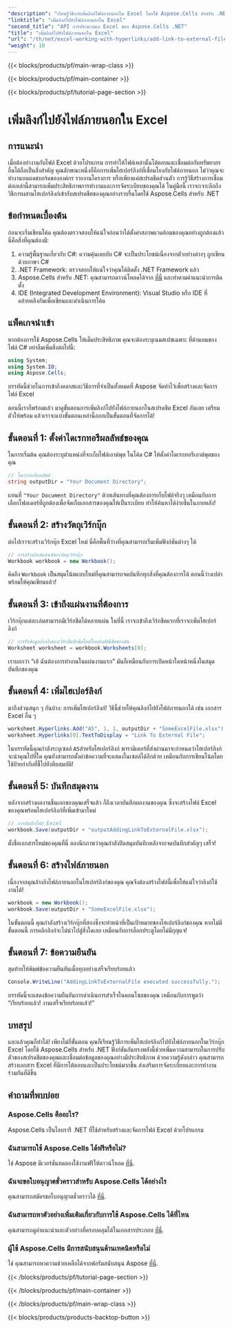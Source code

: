 ```yaml
---
"description": "เรียนรู้วิธีการเพิ่มลิงก์ไฟล์ภายนอกใน Excel โดยใช้ Aspose.Cells สำหรับ .NET ด้วยคู่มือทีละขั้นตอนนี้ ปรับปรุงสเปรดชีตของคุณ"
"linktitle": "เพิ่มลิงก์ไปยังไฟล์ภายนอกใน Excel"
"second_title": "API การประมวลผล Excel ของ Aspose.Cells .NET"
"title": "เพิ่มลิงก์ไปยังไฟล์ภายนอกใน Excel"
"url": "/th/net/excel-working-with-hyperlinks/add-link-to-external-file/"
"weight": 10
---
```


{{< blocks/products/pf/main-wrap-class >}}

{{< blocks/products/pf/main-container >}}

{{< blocks/products/pf/tutorial-page-section >}}

# เพิ่มลิงก์ไปยังไฟล์ภายนอกใน Excel

## การแนะนำ
เมื่อต้องทำงานกับไฟล์ Excel ด้วยโปรแกรม การทำให้ไฟล์เหล่านั้นโต้ตอบและเชื่อมต่อกับทรัพยากรอื่นได้ถือเป็นสิ่งสำคัญ คุณลักษณะหนึ่งก็คือการเพิ่มไฮเปอร์ลิงก์ที่เชื่อมโยงกับไฟล์ภายนอก ไม่ว่าคุณจะทำงานบนแดชบอร์ดขององค์กร รายงานโครงการ หรือเพียงแค่สเปรดชีตส่วนตัว การรู้วิธีสร้างการเชื่อมต่อเหล่านี้สามารถเพิ่มประสิทธิภาพการทำงานและการจัดระเบียบของคุณได้ ในคู่มือนี้ เราจะเจาะลึกถึงวิธีการผสานไฮเปอร์ลิงก์เข้ากับสเปรดชีตของคุณอย่างราบรื่นโดยใช้ Aspose.Cells สำหรับ .NET
## ข้อกำหนดเบื้องต้น
ก่อนจะเริ่มเขียนโค้ด คุณต้องตรวจสอบให้แน่ใจก่อนว่าได้ตั้งค่าสภาพแวดล้อมของคุณอย่างถูกต้องแล้ว นี่คือสิ่งที่คุณต้องมี:
1. ความรู้พื้นฐานเกี่ยวกับ C#: ความคุ้นเคยกับ C# จะเป็นประโยชน์เนื่องจากตัวอย่างต่างๆ ถูกเขียนด้วยภาษา C#
2. .NET Framework: ตรวจสอบให้แน่ใจว่าคุณได้ติดตั้ง .NET Framework แล้ว
3. Aspose.Cells สำหรับ .NET: คุณสามารถดาวน์โหลดได้จาก [ที่นี่](https://releases.aspose.com/cells/net/) และทำตามคำแนะนำการติดตั้ง
4. IDE (Integrated Development Environment): Visual Studio หรือ IDE ที่คล้ายคลึงกันเพื่อเขียนและดำเนินการโค้ด
## แพ็คเกจนำเข้า
หากต้องการใช้ Aspose.Cells ให้เต็มประสิทธิภาพ คุณจะต้องระบุเนมสเปซเฉพาะ ที่ด้านบนของไฟล์ C# อย่าลืมเพิ่มสิ่งต่อไปนี้:
```csharp
using System;
using System.IO;
using Aspose.Cells;
```
บรรทัดนี้ช่วยในการเข้าถึงคลาสและวิธีการที่จำเป็นทั้งหมดที่ Aspose จัดทำไว้เพื่อสร้างและจัดการไฟล์ Excel

ตอนนี้เราก็พร้อมแล้ว มาดูขั้นตอนการเพิ่มลิงก์ไปยังไฟล์ภายนอกในสเปรดชีต Excel กันเลย เตรียมตัวให้พร้อม แล้วเราจะแบ่งขั้นตอนเหล่านี้ออกเป็นขั้นตอนที่จัดการได้!
## ขั้นตอนที่ 1: ตั้งค่าไดเรกทอรีผลลัพธ์ของคุณ
ในการเริ่มต้น คุณต้องระบุตำแหน่งที่จะเก็บไฟล์เอาต์พุต ในโค้ด C# ให้ตั้งค่าไดเรกทอรีเอาต์พุตของคุณ
```csharp
// ไดเรกทอรีผลลัพธ์
string outputDir = "Your Document Directory";
```
แทนที่ `"Your Document Directory"` ด้วยเส้นทางที่คุณต้องการเก็บไฟล์จริงๆ เหมือนกับการเลือกโฟลเดอร์ที่ถูกต้องเพื่อจัดเก็บเอกสารของคุณให้เป็นระเบียบ ทำให้ค้นหาได้ง่ายขึ้นในภายหลัง!
## ขั้นตอนที่ 2: สร้างวัตถุเวิร์กบุ๊ก
ต่อไปเราจะสร้างเวิร์กบุ๊ก Excel ใหม่ นี่คือพื้นที่ว่างที่คุณสามารถเริ่มเพิ่มฟังก์ชันต่างๆ ได้
```csharp
// การสร้างอินสแตนซ์ของวัตถุเวิร์กบุ๊ก
Workbook workbook = new Workbook();
```
คิดถึง `Workbook` เป็นสมุดโน้ตแบบใหม่ที่คุณสามารถจดบันทึกทุกสิ่งที่คุณต้องการได้ ตอนนี้ว่างเปล่า พร้อมให้คุณเขียนแล้ว!
## ขั้นตอนที่ 3: เข้าถึงแผ่นงานที่ต้องการ
เวิร์กบุ๊กแต่ละเล่มสามารถมีเวิร์กชีตได้หลายแผ่น ในที่นี้ เราจะเข้าถึงเวิร์กชีตแรกที่เราจะเพิ่มไฮเปอร์ลิงก์
```csharp
// การรับข้อมูลอ้างอิงของเวิร์กชีตที่เพิ่มใหม่โดยส่งดัชนีชีตของมัน
Worksheet worksheet = workbook.Worksheets[0];
```
เราบอกว่า “เฮ้ ฉันต้องการทำงานในแผ่นงานแรก” มันก็เหมือนกับการเปิดหน้าใดหน้าหนึ่งในสมุดบันทึกของคุณ
## ขั้นตอนที่ 4: เพิ่มไฮเปอร์ลิงก์
มาถึงส่วนสนุก ๆ กันบ้าง: การเพิ่มไฮเปอร์ลิงก์! วิธีนี้ช่วยให้คุณลิงก์ไปยังไฟล์ภายนอกได้ เช่น เอกสาร Excel อื่น ๆ
```csharp
worksheet.Hyperlinks.Add("A5", 1, 1, outputDir + "SomeExcelFile.xlsx");
worksheet.Hyperlinks[0].TextToDisplay = "Link To External File";
```
ในบรรทัดนี้คุณกำลังระบุเซลล์ `A5`สำหรับไฮเปอร์ลิงก์ พารามิเตอร์ที่ส่งผ่านมาจะกำหนดว่าไฮเปอร์ลิงก์จะนำคุณไปที่ใด คุณยังสามารถตั้งค่าข้อความที่จะแสดงในเซลล์ได้อีกด้วย เหมือนกับการเขียนโน้ตโดยใช้ป้ายกำกับที่ชี้ไปยังหีบสมบัติ!
## ขั้นตอนที่ 5: บันทึกสมุดงาน
หลังจากสร้างผลงานชิ้นเอกของคุณเสร็จแล้ว ก็ถึงเวลาบันทึกผลงานของคุณ ซึ่งจะสร้างไฟล์ Excel ของคุณพร้อมไฮเปอร์ลิงก์ที่เพิ่มเข้ามาใหม่
```csharp
// การบันทึกไฟล์ Excel
workbook.Save(outputDir + "outputAddingLinkToExternalFile.xlsx");
```
ตั้งชื่อเอกสารใหม่ของคุณที่นี่ ลองนึกภาพว่าคุณกำลังปิดสมุดบันทึกหลังจากจดบันทึกสำคัญๆ เสร็จ!
## ขั้นตอนที่ 6: สร้างไฟล์ภายนอก
เนื่องจากคุณอ้างอิงไฟล์ภายนอกในไฮเปอร์ลิงก์ของคุณ คุณจึงต้องสร้างไฟล์นี้เพื่อให้แน่ใจว่าลิงก์ใช้งานได้!
```csharp
workbook = new Workbook();
workbook.Save(outputDir + "SomeExcelFile.xlsx");
```
ในขั้นตอนนี้ คุณกำลังสร้างเวิร์กบุ๊กที่สองซึ่งจะทำหน้าที่เป็นเป้าหมายของไฮเปอร์ลิงก์ของคุณ หากไม่มีขั้นตอนนี้ การคลิกลิงก์จะไม่นำไปสู่สิ่งใดเลย เหมือนกับการล็อกประตูโดยไม่มีกุญแจ!
## ขั้นตอนที่ 7: ข้อความยืนยัน
สุดท้ายให้พิมพ์ข้อความยืนยันเมื่อทุกอย่างเสร็จเรียบร้อยแล้ว
```csharp
Console.WriteLine("AddingLinkToExternalFile executed successfully.");
```
บรรทัดนี้จะแสดงข้อความยืนยันการดำเนินการสำเร็จในคอนโซลของคุณ เหมือนกับการพูดว่า “เรียบร้อยแล้ว! งานเสร็จเรียบร้อยแล้ว!”
## บทสรุป
และแล้วคุณก็ทำได้! เพียงไม่กี่ขั้นตอน คุณก็เรียนรู้วิธีการเพิ่มไฮเปอร์ลิงก์ไปยังไฟล์ภายนอกในเวิร์กบุ๊ก Excel โดยใช้ Aspose.Cells สำหรับ .NET ฟังก์ชันอันทรงพลังนี้ช่วยเพิ่มความสามารถในการปรับตัวของสเปรดชีตของคุณและเชื่อมต่อข้อมูลของคุณอย่างมีประสิทธิภาพ ด้วยความรู้ดังกล่าว คุณสามารถสร้างเอกสาร Excel ที่มีการโต้ตอบและเป็นประโยชน์มากขึ้น ส่งเสริมการจัดระเบียบและการทำงานร่วมกันที่ดีขึ้น
## คำถามที่พบบ่อย
### Aspose.Cells คืออะไร?
Aspose.Cells เป็นไลบรารี .NET ที่ใช้สำหรับสร้างและจัดการไฟล์ Excel ด้วยโปรแกรม
### ฉันสามารถใช้ Aspose.Cells ได้ฟรีหรือไม่?
ใช่ Aspose มีเวอร์ชันทดลองใช้งานฟรีให้ดาวน์โหลด [ที่นี่](https://releases-aspose.com/).
### ฉันจะขอใบอนุญาตชั่วคราวสำหรับ Aspose.Cells ได้อย่างไร
คุณสามารถสมัครขอใบอนุญาตชั่วคราวได้ [ที่นี่](https://purchase-aspose.com/temporary-license/).
### ฉันสามารถหาตัวอย่างเพิ่มเติมเกี่ยวกับการใช้ Aspose.Cells ได้ที่ไหน
คุณสามารถดูคำแนะนำและตัวอย่างที่ครอบคลุมได้ในเอกสารประกอบ [ที่นี่](https://reference-aspose.com/cells/net/).
### ผู้ใช้ Aspose.Cells มีการสนับสนุนด้านเทคนิคหรือไม่
ใช่ คุณสามารถหาความช่วยเหลือได้จากฟอรัมสนับสนุน Aspose [ที่นี่](https://forum-aspose.com/c/cells/9).

{{< /blocks/products/pf/tutorial-page-section >}}

{{< /blocks/products/pf/main-container >}}

{{< /blocks/products/pf/main-wrap-class >}}

{{< blocks/products/products-backtop-button >}}